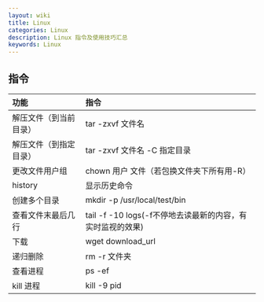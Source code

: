 ```yaml
---
layout: wiki
title: Linux
categories: Linux
description: Linux 指令及使用技巧汇总
keywords: Linux
---
```


## 指令


| 功能                      | 指令                                |
|:--------------------------|:--------------------------------------|
| 解压文件（到当前目录）     | tar -zxvf 文件名                     |
| 解压文件（到指定目录） | tar -zxvf 文件名 -C 指定目录                           |
| 更改文件用户组                     | chown 用户 文件（若包换文件夹下所有用-R）                     |
| history    | 显示历史命令                |
| 创建多个目录           | mkdir -p /usr/local/test/bin             |
| 查看文件末最后几行           | tail -f -10 logs(-f不停地去读最新的内容，有实时监视的效果)             |
| 下载          | wget  download_url          |
| 递归删除         | rm -r 文件夹       |
| 查看进程         | ps -ef |grep name or port        |
| kill 进程         | kill -9 pid       |



